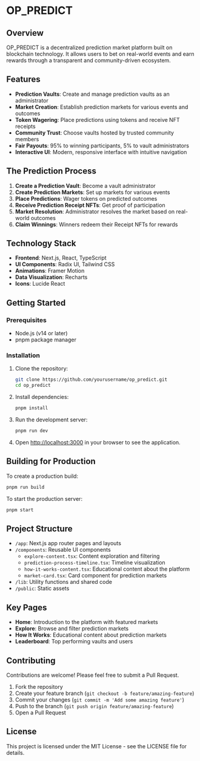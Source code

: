 # OP_PREDICT

## Overview

OP_PREDICT is a decentralized prediction market platform built on blockchain technology. It allows users to bet on real-world events and earn rewards through a transparent and community-driven ecosystem.

## Features

- **Prediction Vaults**: Create and manage prediction vaults as an administrator
- **Market Creation**: Establish prediction markets for various events and outcomes
- **Token Wagering**: Place predictions using tokens and receive NFT receipts
- **Community Trust**: Choose vaults hosted by trusted community members
- **Fair Payouts**: 95% to winning participants, 5% to vault administrators
- **Interactive UI**: Modern, responsive interface with intuitive navigation

## The Prediction Process

1. **Create a Prediction Vault**: Become a vault administrator
2. **Create Prediction Markets**: Set up markets for various events
3. **Place Predictions**: Wager tokens on predicted outcomes
4. **Receive Prediction Receipt NFTs**: Get proof of participation
5. **Market Resolution**: Administrator resolves the market based on real-world outcomes
6. **Claim Winnings**: Winners redeem their Receipt NFTs for rewards

## Technology Stack

- **Frontend**: Next.js, React, TypeScript
- **UI Components**: Radix UI, Tailwind CSS
- **Animations**: Framer Motion
- **Data Visualization**: Recharts
- **Icons**: Lucide React

## Getting Started

### Prerequisites

- Node.js (v14 or later)
- pnpm package manager

### Installation

1. Clone the repository:
   ```bash
   git clone https://github.com/yourusername/op_predict.git
   cd op_predict
   ```

2. Install dependencies:
   ```bash
   pnpm install
   ```

3. Run the development server:
   ```bash
   pnpm run dev
   ```

4. Open [http://localhost:3000](http://localhost:3000) in your browser to see the application.

## Building for Production

To create a production build:

```bash
pnpm run build
```

To start the production server:

```bash
pnpm start
```

## Project Structure

- `/app`: Next.js app router pages and layouts
- `/components`: Reusable UI components
  - `explore-content.tsx`: Content exploration and filtering
  - `prediction-process-timeline.tsx`: Timeline visualization
  - `how-it-works-content.tsx`: Educational content about the platform
  - `market-card.tsx`: Card component for prediction markets
- `/lib`: Utility functions and shared code
- `/public`: Static assets

## Key Pages

- **Home**: Introduction to the platform with featured markets
- **Explore**: Browse and filter prediction markets
- **How It Works**: Educational content about prediction markets
- **Leaderboard**: Top performing vaults and users

## Contributing

Contributions are welcome! Please feel free to submit a Pull Request.

1. Fork the repository
2. Create your feature branch (`git checkout -b feature/amazing-feature`)
3. Commit your changes (`git commit -m 'Add some amazing feature'`)
4. Push to the branch (`git push origin feature/amazing-feature`)
5. Open a Pull Request

## License

This project is licensed under the MIT License - see the LICENSE file for details.